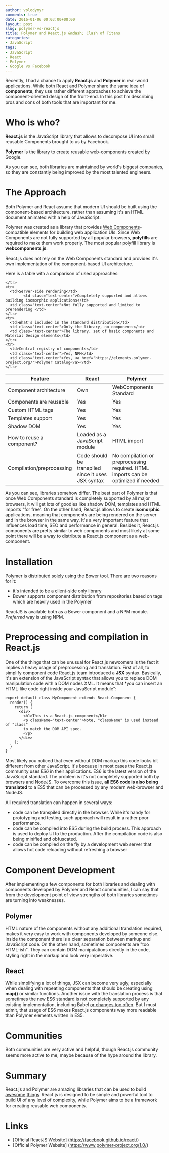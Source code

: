 ```yaml
---
author: volodymyr
comments: true
date: 2016-01-06 00:03:00+00:00
layout: post
slug: polymer-vs-reactjs
title: Polymer and React.js &mdash; Clash of Titans
categories:
- JavaScript
tags:
- JavaScript
- React
- Polymer
- Google vs Facebook
---
```


Recently, I had a chance to apply **React.js** and **Polymer** in real-world applications.
While both React and Polymer share the same idea of **components**, they use rather
different approaches to achieve the component-oriented design of the front-end.
In this post I'm describing pros and cons of both tools that are important for me.

<!-- more -->

# Who is who?
**React.js** is the JavaScript library that allows to decompose UI into small reusable Components
brought to us by Facebook.

**Polymer** is the library to create reusable web-components created by Google.

As you can see, both libraries are maintained by world's biggest companies, so they are constantly being improved by the most talented engineers.

# The Approach
Both Polymer and React assume that modern UI should be built using the component-based architecture, rather than
assuming it's an HTML document animated with a help of JavaScript.

Polymer was created as a library that provides [Web Components](https://en.wikipedia.org/wiki/Web_Components)-compatible elements for building web application UIs. Since Web Components are not fully supported by all popular browsers, **polyfills** are required to make them work properly. The most popular polyfill library is **webcomponents.js**.

React.js does not rely on the Web Components standard and provides it's own implementation of the component-based UI architecture.

Here is a table with a comparison of used approaches:


<table class="table table-bordered">
  <thead>
    <tr>
      <th>Feature</th>
      <th class="text-center">React</th>
      <th class="text-center">Polymer</th>
    </tr>
  </thead>
  <tbody>
    <tr>
      <td>Component architecture</td>
      <td class="text-center">Own</td>
      <td class="text-center">WebComponents Standard</td>
    </tr>
    <tr>
      <td>Components are reusable</td>
      <td class="text-center">Yes</td>
      <td class="text-center">Yes</td>
    </tr>
    <tr>
      <td>Custom HTML tags</td>
      <td class="text-center">Yes</td>
      <td class="text-center">Yes</td>
    </tr>
    <tr>
      <td>Templates support</td>
      <td class="text-center">Yes</td>
      <td class="text-center">Yes</td>
    </tr>
    <tr>
      <td>Shadow DOM</td>
      <td class="text-center">Yes</td>
      <td class="text-center">Yes</td>
    </tr>
    <tr>
      <td>How to reuse a component?</td>
      <td class="text-center">Loaded as a JavaScript module</td>
      <td class="text-center">HTML import</td>
    </tr>
    <tr>
      <td>Compilation/preprocessing</td>
      <td class="text-center">Code should be transpiled since it uses JSX syntax</td>
      <td class="text-center">No compilation or preprocessing required. HTML imports can be optimized if needed</td>

    </tr>
    <tr>
      <td>Server-side rendering</td>
            <td class="text-center">Completely supported and allows building isomorphic applications</td>
      <td class="text-center">Not fully supported and limited to prerendering </td>
    </tr>
    <tr>
      <td>What's included in the standard distribution</td>
      <td class="text-center">Only the library, no components</td>
      <td class="text-center">The library, set of basic components and Material Design elements</td>
    </tr>
    <tr>
      <td>Central registry of components</td>
      <td class="text-center">Yes, NPM</td>
      <td class="text-center">Yes, <a href="https://elements.polymer-project.org/">Polymer Catalog</a></td>
    </tr>
  </tbody>
</table>

As you can see, libraries somehow differ. The best part of Polymer is that once Web Components standard is completely supported by all major browsers, it will get lots of goodies like shadow DOM, templates and HTML imports "for free". On the other hand, React.js allows to create **isomorphic** applications, meaning that components are being rendered on the server and in the browser in the same way. It's a very important feature that influences load time, SEO and performance in general. Besides it, React.js components are pretty similar to web components and most likely at some point there will be a way to distribute a React.js component as a web-component.

# Installation

Polymer is distributed solely using the Bower tool. There are two reasons for it:

* it's intended to be a client-side only library
* Bower supports component distribution from repositories based on tags which are heavily used in the Polymer

ReactJS is available both as a Bower component and  a NPM module. *Preferred* way is using NPM.

# Preprocessing and compilation in React.js
One of the things that can be unusual for React.js newcomers is the fact it implies a heavy usage of preprocessing and translation. First of all, to simplify component code React.js team introduced a **JSX** syntax. Basically, it's an extension of the JavaScript syntax that allows you to replace DOM manipulation code with a DOM nodes XML. It means that *you can insert an HTML-like code right inside your JavaScript module":

    export default class MyComponent extends React.Component {
      render() {
        return (
          <div>
            <h1>This is a React.js component</h1>
            <p className="text-center">Note, "className" is used instead of "class"
            to match the DOM API spec.
            </p>
          </div>
        );
      }
    }

Most likely you noticed that even without DOM markup this code looks bit different from other JavaScript.
It's because in most cases the React.js community uses *ES6* in their applications. ES6 is the latest version of the JavaScript standard. The problem is it's not completely supported both by browsers and NodeJS. To overcome this issue, **all ES6 code is also being translated** to a ES5 that can be processed by any modern web-browser and NodeJS.


All required translation can happen in several ways:

  * code can be transpiled directly in the browser. While it's handy for prototyping and testing, such approach will result in a rather poor performance.
  * code can be compiled into ES5 during the build process. This approach is used to deploy UI to the production. After the compilation code is also being minified and obfuscated.
  * code can be compiled on the fly by a development web server that allows hot code reloading without refreshing a browser


# Component Development
After implementing a few components for both libraries and dealing with components developed by
Polymer and React communities,  I can say that from the development point of view strengths of both libraries sometimes are turning into weaknesses.

## Polymer
HTML nature of the components without any additional translation required, makes it very easy to work with components developed by someone else. Inside the component there is a clear separation between markup and JavaScript code.  On the other hand, sometimes components are "too HTML-ish". They can contain DOM manipulations directly in the code, styling right in the markup and look very imperative.

## React
While simplifying a lot of things, JSX can become very ugly, especially when dealing with repeating components that should be creating using **map()** or similar functions. Another issue with the translation process is that sometimes the new ES6 standard is not completely supported by any existing implementation, including Babel [or changes too often](/scripting%20languages/2015/12/28/babel-6-decorators.html). But I must admit, that usage of ES6 makes React.js components way more readable than Polymer elements written in ES5.


# Communities
Both communities are very active and helpful, though React.js community seems more active to me, maybe because of the hype around the library.

# Summary
React.js and Polymer are amazing libraries that can be used to build [awesome](https://github.com/enaqx/awesome-react) [things](https://github.com/Granze/awesome-polymer). React.js is designed to be simple and powerful tool to build UI of any level of complexity, while Polymer aims to be a framework for creating reusable web components.

# Links

* [Official ReactJS Website] (https://facebook.github.io/react/)
* [Official Polymer Website] (https://www.polymer-project.org/1.0/)
